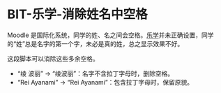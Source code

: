 # BIT-乐学-消除姓名中空格

Moodle 是国际化系统，同学的姓、名之间会空格。[乐学](https://lexue.bit.edu.cn/)并未正确设置，同学的“姓”总是名字的第一个字，未必是真的姓，总之显示效果不好。

这段脚本可以消除这些多余空格。

- “绫 波丽” → “绫波丽”：名字不含拉丁字母时，删除空格。
- “Rei Ayanami” → “Rei Ayanami”：包含拉丁字母时，保留原貌。
